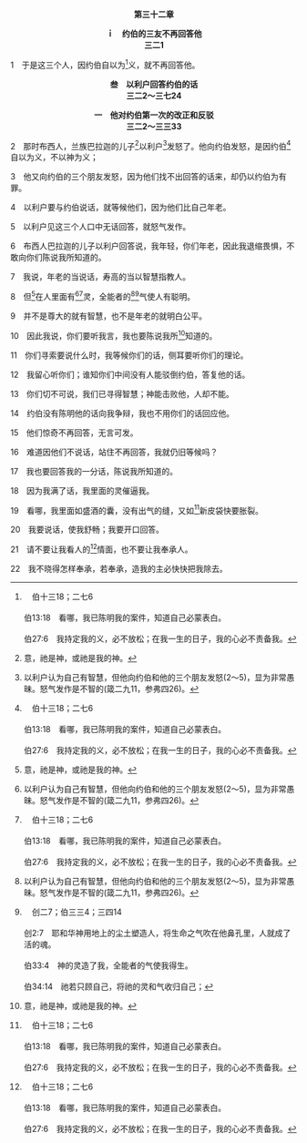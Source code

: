 <p style="text-align:center;font-weight:bold;">第三十二章</p>

<p style="text-align:center;font-weight:bold;">ｉ　约伯的三友不再回答他<br>三二1</p>

1　于是这三个人，因约伯自以为[^a]义，就不再回答他。

[^a]:　伯十三18；二七6<br><br>伯13:18　看哪，我已陈明我的案件，知道自己必蒙表白。<br><br>伯27:6　我持定我的义，必不放松；在我一生的日子，我的心必不责备我。

<p style="text-align:center;font-weight:bold;">叁　以利户回答约伯的话<br>三二2～三七24</p>

<p style="text-align:center;font-weight:bold;">一　他对约伯第一次的改正和反驳<br>三二2～三三33</p>

2　那时布西人，兰族巴拉迦的儿子[^1]以利户[^2]发怒了。他向约伯发怒，是因约伯[^a]自以为义，不以神为义；

[^1]:意，祂是神，或祂是我的神。

[^2]:以利户认为自己有智慧，但他向约伯和他的三个朋友发怒(2～5)，显为非常愚昧。怒气发作是不智的(箴二九11，参弗四26)。

[^a]:　伯四17；三四5；三五2；四十8<br><br>伯4:17　必死的人岂能比神公义吗？人岂能比造他的主洁净吗？<br><br>伯34:5　约伯曾说，我是义的，神夺去我的理；<br><br>伯35:2　你说，我的公义胜于神的公义；你以为这样说有理，<br><br>伯40:8　你岂真要废弃我所审断的？岂可定我有罪，好显自己为义吗？

3　他又向约伯的三个朋友发怒，因为他们找不出回答的话来，却仍以约伯为有罪。

4　以利户要与约伯说话，就等候他们，因为他们比自己年老。

5　以利户见这三个人口中无话回答，就怒气发作。

6　布西人巴拉迦的儿子以利户回答说，我年轻，你们年老，因此我退缩畏惧，不敢向你们陈说我所知道的。

7　我说，年老的当说话，寿高的当以智慧指教人。

8　但[^1]在人里面有[^2][^a]灵，全能者的[^2][^b]气使人有聪明。

[^1]:或，乃是在人里面的灵，就是全能者的气，使人有聪明。在本节，在人里面的灵，与全能者的气，是同位语，指明人的灵就是神的气(见创二7注5)。

[^2]:灵，希伯来文， ruach， 如阿克。气，希伯来文， nesha-mah， 奈夏玛。

[^a]:　林前二11；罗八16；帖前五23；来四12<br><br>林前2:11　因为除了在人里面人的灵，在人中间有谁知道人的事？照样，除了神的灵，也没有人知道神的事。<br><br>罗8:16　那灵自己同我们的灵见证我们是神的儿女。<br><br>帖前5:23　且愿和平的神，亲自全然圣别你们，又愿你们的灵与魂与身子得蒙保守，在我们主耶稣基督来临的时候，得以完全，无可指摘。<br><br>来4:12　因为神的话是活的，是有功效的，比一切两刃的剑更锋利，能以刺入，甚至剖开魂与灵，骨节与骨髓，连心中的思念和主意都能辨明。

[^b]:　创二7；伯三三4；三四14<br><br>创2:7　耶和华神用地上的尘土塑造人，将生命之气吹在他鼻孔里，人就成了活的魂。<br><br>伯33:4　神的灵造了我，全能者的气使我得生。<br><br>伯34:14　祂若只顾自己，将祂的灵和气收归自己；

9　并不是尊大的就有智慧，也不是年老的就明白公平。

10　因此我说，你们要听我言，我也要陈说我所[^1]知道的。

[^1]:以利户的说话指明他相当骄傲。虽然他确信自己能就着神对付约伯的目的，充分的回答约伯，但在他一切的说话中，以利户并没有以清楚的观点回答约伯，不像新约里使徒保罗那样有清楚的异象，看见他亏损万事，乃是以赢得基督为目标(腓三8～14)，并看见信徒所受的苦楚是要为他们成就永远重大的荣耀(林后四17)。以利户的话没有一点神圣的智慧，但保罗有清楚启示的话。因此，保罗的话实在是智慧的话(林前十二8)。<br><br>不仅如此，约伯、他的三个朋友和以利户的说话，完全缺少运用灵接触神。他们说到神，也说到他们的灵，但在他们所有的辩论中，看不出他们在运用灵。反之，他们运用心思炫耀自己的知识。在这事上，以利户跟随年长者的榜样，用同样的方式说话。以利户是一个满了善恶知识的人，不是一个在灵里的人(参启一10)。

11　你们寻索要说什么时，我等候你们的话，侧耳要听你们的理论。

12　我留心听你们；谁知你们中间没有人能驳倒约伯，答复他的话。

13　你们切不可说，我们已寻得智慧；神能击败他，人却不能。

14　约伯没有陈明他的话向我争辩，我也不用你们的话回应他。

15　他们惊奇不再回答，无言可发。

16　难道因他们不说话，站住不再回答，我就仍旧等候吗？

17　我也要回答我的一分话，陈说我所知道的。

18　因为我满了话，我里面的灵催逼我。

19　看哪，我里面如盛酒的囊，没有出气的缝，又如[^a]新皮袋快要胀裂。

[^a]:　太九17<br><br>太9:17　也没有人把新酒装在旧皮袋里；不然，皮袋胀裂，酒泻出来，皮袋也就坏了。人乃是把新酒装在新皮袋里，两样就都得保全。

20　我要说话，使我舒畅；我要开口回答。

21　请不要让我看人的[^a]情面，也不要让我奉承人。

[^a]:　诗八二2；箴二四23<br><br>诗82:2　说，你们审判不秉公义，徇恶人的情面，要到几时呢？〔细拉〕<br><br>箴24:23　以下也是智慧人的箴言：审判时看人情面是不好的。

22　我不晓得怎样奉承，若奉承，造我的主必快快把我除去。
